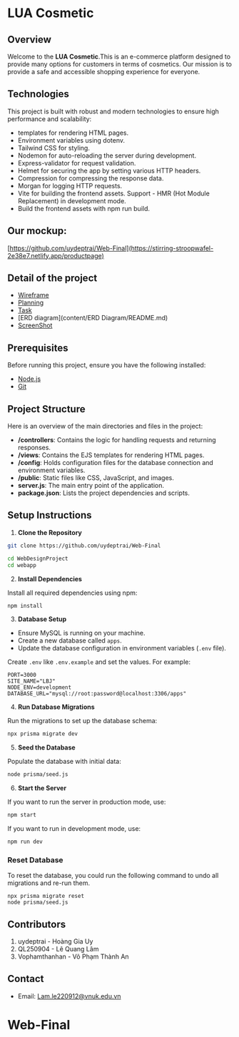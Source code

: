 # LUA Cosmetic

## Overview
Welcome to the **LUA Cosmetic**.This is an e-commerce platform designed to provide many options for customers in terms of cosmetics. Our mission is to provide a safe and accessible shopping experience for everyone.

## Technologies
This project is built with robust and modern technologies to ensure high performance and scalability:
- templates for rendering HTML pages.
- Environment variables using dotenv.
- Tailwind CSS for styling.
- Nodemon for auto-reloading the server during development.
- Express-validator for request validation.
- Helmet for securing the app by setting various HTTP headers.
- Compression for compressing the response data.
- Morgan for logging HTTP requests.
- Vite for building the frontend assets. Support - HMR (Hot Module Replacement) in development mode.
- Build the frontend assets with npm run build.

## Our mockup: 
[https://github.com/uydeptrai/Web-Final](https://stirring-stroopwafel-2e38e7.netlify.app/productpage)

## Detail of the project
- [Wireframe](content/WireFrame/READMY.md)
- [Planning](content/Planning/READMY.md)
- [Task](content/Task/READMY.md)
- [ERD diagram](content/ERD Diagram/README.md)
- [ScreenShot](content/ScreenShot/README.md)

## Prerequisites

Before running this project, ensure you have the following installed:

- [Node.js](https://nodejs.org/en/download/)
- [Git](https://git-scm.com/downloads)

## Project Structure

Here is an overview of the main directories and files in the project:

- **/controllers**: Contains the logic for handling requests and returning responses.
- **/views**: Contains the EJS templates for rendering HTML pages.
- **/config**: Holds configuration files for the database connection and environment variables.
- **/public**: Static files like CSS, JavaScript, and images.
- **server.js**: The main entry point of the application.
- **package.json**: Lists the project dependencies and scripts.

## Setup Instructions

1. **Clone the Repository**

```bash
git clone https://github.com/uydeptrai/Web-Final

cd WebDesignProject
cd webapp
```

2. **Install Dependencies**

Install all required dependencies using npm:

```bash
npm install
```

3. **Database Setup**

- Ensure MySQL is running on your machine.
- Create a new database called `apps`.
- Update the database configuration in environment variables (`.env` file).

Create `.env` like `.env.example` and set the values. For example:
```
PORT=3000
SITE_NAME="LBJ"
NODE_ENV=development
DATABASE_URL="mysql://root:password@localhost:3306/apps"
```

4. **Run Database Migrations**

Run the migrations to set up the database schema:

```bash
npx prisma migrate dev
```

5. **Seed the Database**

Populate the database with initial data:

```bash
node prisma/seed.js
```

6. **Start the Server**

If you want to run the server in production mode, use:
```bash
npm start
```

If you want to run in development mode, use:
```bash
npm run dev
```

### Reset Database

To reset the database, you could run the following command to undo all migrations and re-run them.
```
npx prisma migrate reset
node prisma/seed.js
```

## Contributors

1. uydeptrai - Hoàng Gia Uy
2. QL250904 - Lê Quang Lâm
3. Vophamthanhan - Võ Phạm Thành An


## Contact
* Email: Lam.le220912@vnuk.edu.vn

# Web-Final

